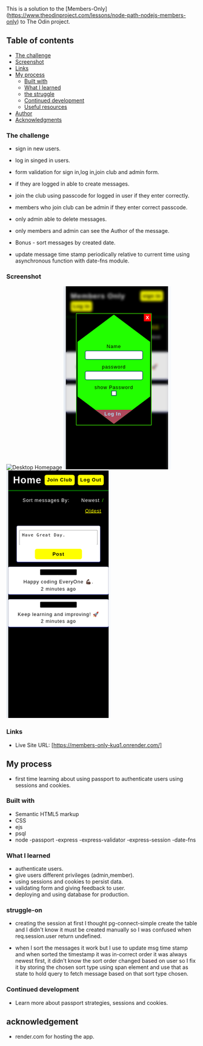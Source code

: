 This is a solution to the [Members-Only] (https://www.theodinproject.com/lessons/node-path-nodejs-members-only) to The Odin project.

## Table of contents

- [The challenge](#the-challenge)
- [Screenshot](#screenshot)
- [Links](#links)
- [My process](#my-process)
  - [Built with](#built-with)
  - [What I learned](#what-i-learned)
  - [the struggle ](#struggle-on)
  - [Continued development](#continued-development)
  - [Useful resources](#useful-resources)
- [Author](#author)
- [Acknowledgments](#acknowledgments)

### The challenge

- sign in new users.
- log in singed in users.
- form validation for sign in,log in,join club and admin form.
- if they are logged in able to create messages.
- join the club using passcode for logged in user if they enter correctly.
- members who join club can be admin if they enter correct passcode.
- only admin able to delete messages.
- only members and admin can see the Author of the message.

- Bonus - sort messages by created date.
- update message time stamp periodically relative to current time using asynchronous function with date-fns module.

### Screenshot

![Desktop Homepage](../members-only/public/assets/screenshot/desktop-homepage.png)
![Login Form](./public/assets/screenshot/log-in-form.png)
![Mobile Page](/public/assets/screenshot/mobile-page.png)

### Links

- Live Site URL: [https://members-only-kuq1.onrender.com/]

## My process

- first time learning about using passport to authenticate users using sessions and cookies.

### Built with

- Semantic HTML5 markup
- CSS
- ejs
- psql
- node
  -passport
  -express
  -express-validator
  -express-session
  -date-fns

### What I learned

- authenticate users.
- give users different privileges (admin,member).
- using sessions and cookies to persist data.
- validating form and giving feedback to user.
- deploying and using database for production.

### struggle-on

- creating the session at first I thought pg-connect-simple create the table and I didn't know it must be created manually so I was confused when req.session.user return undefined.

- when I sort the messages it work but I use to update msg time stamp and when sorted the timestamp it was in-correct order it was always newest first, it didn't know the sort order changed based on user so I fix it by storing the chosen sort type using span element and use that as state to hold query to fetch message based on that sort type chosen.

### Continued development

- Learn more about passport strategies, sessions and cookies.

## acknowledgement

- render.com for hosting the app.
